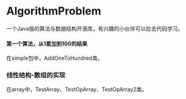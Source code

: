 # AlgorithmProblem
一个Java版的算法与数据结构开源库，有兴趣的小伙伴可以拉去代码学习。

#### 第一个算法，从1累加到100的结果
在simple包中，AddOneToHundred类。

### 线性结构-数组的实现
在array中，TestArray、TestOpArray、TestOpArray2类。
